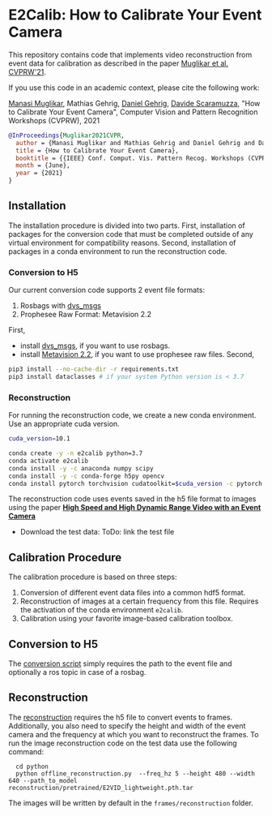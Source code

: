 # E2Calib: How to Calibrate Your Event Camera

This repository contains code that implements video reconstruction from event data for calibration as described in the paper [Muglikar et al. CVPRW'21](http://rpg.ifi.uzh.ch/docs/CVPRW21_Muglikar.pdf).

If you use this code in an academic context, please cite the following work:

[Manasi Muglikar](http://manasi94.github.io/), Mathias Gehrig, [Daniel Gehrig](https://danielgehrig18.github.io/), [Davide Scaramuzza](http://rpg.ifi.uzh.ch/people_scaramuzza.html), "How to Calibrate Your Event Camera", Computer Vision and Pattern Recognition Workshops (CVPRW), 2021

```bibtex
@InProceedings{Muglikar2021CVPR,
  author = {Manasi Muglikar and Mathias Gehrig and Daniel Gehrig and Davide Scaramuzza},
  title = {How to Calibrate Your Event Camera},
  booktitle = {{IEEE} Conf. Comput. Vis. Pattern Recog. Workshops (CVPRW)},
  month = {June},
  year = {2021}
}
```

## Installation
The installation procedure is divided into two parts.
First, installation of packages for the conversion code that must be completed outside of any virtual environment for compatibility reasons.
Second, installation of packages in a conda environment to run the reconstruction code.

### Conversion to H5
Our current conversion code supports 2 event file formats:
1. Rosbags with [dvs\_msgs](https://github.com/uzh-rpg/rpg_dvs_ros/tree/master/dvs_msgs)
2. Prophesee Raw Format: Metavision 2.2

First,
* install [dvs\_msgs](https://github.com/uzh-rpg/rpg_dvs_ros/tree/master/dvs_msgs), if you want to use rosbags.
* install [Metavision 2.2](https://docs.prophesee.ai/2.2.0/installation/index.html), if you want to use prophesee raw files.
Second,
```bash
pip3 install --no-cache-dir -r requirements.txt
pip3 install dataclasses # if your system Python version is < 3.7
```

### Reconstruction
For running the reconstruction code, we create a new conda environment. Use an appropriate cuda version.

```bash
cuda_version=10.1

conda create -y -n e2calib python=3.7
conda activate e2calib
conda install -y -c anaconda numpy scipy
conda install -y -c conda-forge h5py opencv
conda install pytorch torchvision cudatoolkit=$cuda_version -c pytorch

```

The reconstruction code uses events saved in the h5 file format to images using the paper [**High Speed and High Dynamic Range Video with an Event Camera**](http://rpg.ifi.uzh.ch/docs/TPAMI19_Rebecq.pdf)

* Download the test data:
ToDo: link the test file


## Calibration Procedure

The calibration procedure is based on three steps:
1. Conversion of different event data files into a common hdf5 format.
2. Reconstruction of images at a certain frequency from this file. Requires the activation of the conda environment `e2calib`.
3. Calibration using your favorite image-based calibration toolbox.

## Conversion to H5

The [conversion script](https://github.com/uzh-rpg/e2calib_private/blob/main/python/convert.py) simply requires the path to the event file and optionally a ros topic in case of a rosbag.

## Reconstruction

The [reconstruction](https://github.com/uzh-rpg/e2calib_private/blob/wip/manasi/python/offline_reconstruction.py) requires the h5 file to convert events to frames.
Additionally, you also need to specify the height and width of the event camera and the frequency at which you want to reconstruct the frames.
To run the image reconstruction code on the test data use the following command:
```
  cd python
  python offline_reconstruction.py  --freq_hz 5 --height 480 --width 640 --path_to_model reconstruction/pretrained/E2VID_lightweight.pth.tar
```

The images will be written by default in the ```frames/reconstruction``` folder.

